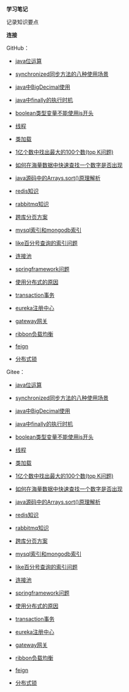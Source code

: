 **学习笔记**

记录知识要点

**连接**

GitHub：

* [java位运算](https://github.com/zjhpure/studyNotes/tree/master/src/main/java/bitCalculate/title.md)

* [synchronized同步方法的八种使用场景](https://github.com/zjhpure/studyNotes/tree/master/src/main/java/sync/title.md)

* [java中BigDecimal使用](https://github.com/zjhpure/studyNotes/tree/master/src/main/java/bigDecimal/title.md)

* [java中finally的执行时机](https://github.com/zjhpure/studyNotes/tree/master/src/main/java/tryFinally/title.md)

* [boolean类型变量不能使用is开头](https://github.com/zjhpure/studyNotes/tree/master/src/main/java/booleanVariableUse/title.md)

* [线程](https://github.com/zjhpure/studyNotes/tree/master/src/main/java/thread/title.md)

* [类加载](https://github.com/zjhpure/studyNotes/tree/master/src/main/java/classLoading/title.md)

* [1亿个数中找出最大的100个数(top K问题)](https://github.com/zjhpure/studyNotes/tree/master/src/main/algorithm/topK/title.md)

* [如何在海量数据中快速查找一个数字是否出现](https://github.com/zjhpure/studyNotes/tree/master/src/main/algorithm/findNum/title.md)

* [java源码中的Arrays.sort()原理解析](https://github.com/zjhpure/studyNotes/tree/master/src/main/algorithm/sort/title.md)

* [redis知识](https://github.com/zjhpure/studyNotes/tree/master/src/main/middleware/redis/title.md)

* [rabbitmq知识](https://github.com/zjhpure/studyNotes/tree/master/src/main/middleware/rabbitmq/title.md)

* [跨库分页方案](https://github.com/zjhpure/studyNotes/tree/master/src/main/db/acrossPage/title.md)

* [mysql索引和mongodb索引](https://github.com/zjhpure/studyNotes/tree/master/src/main/db/bIndex/title.md)

* [like百分号查询的索引问题](https://github.com/zjhpure/studyNotes/tree/master/src/main/db/likeIndex/title.md)

* [连接池](https://github.com/zjhpure/studyNotes/tree/master/src/main/db/connectionPool/title.md)

* [springframework问题](https://github.com/zjhpure/studyNotes/tree/master/src/main/spring/springframework/title.md)

* [使用分布式的原因](https://github.com/zjhpure/studyNotes/tree/master/src/main/spring/distributed/title.md)

* [transaction事务](https://github.com/zjhpure/studyNotes/tree/master/src/main/spring/transaction/title.md)

* [eureka注册中心](https://github.com/zjhpure/studyNotes/tree/master/src/main/spring/eureka/title.md)

* [gateway网关](https://github.com/zjhpure/studyNotes/tree/master/src/main/spring/gateway/title.md)

* [ribbon负载均衡](https://github.com/zjhpure/studyNotes/tree/master/src/main/spring/ribbon/title.md)

* [feign](https://github.com/zjhpure/studyNotes/tree/master/src/main/spring/feign/title.md)

* [分布式锁](https://github.com/zjhpure/studyNotes/tree/master/src/main/distributed/lock/title.md)

Gitee：

* [java位运算](https://gitee.com/zjhpure/studyNotes/tree/master/src/main/java/bitCalculate/title.md)

* [synchronized同步方法的八种使用场景](https://gitee.com/zjhpure/studyNotes/tree/master/src/main/java/sync/title.md)

* [java中BigDecimal使用](https://gitee.com/zjhpure/studyNotes/tree/master/src/main/java/bigDecimal/title.md)

* [java中finally的执行时机](https://gitee.com/zjhpure/studyNotes/tree/master/src/main/java/tryFinally/title.md)

* [boolean类型变量不能使用is开头](https://gitee.com/zjhpure/studyNotes/tree/master/src/main/java/booleanVariableUse/title.md)

* [线程](https://gitee.com/zjhpure/studyNotes/tree/master/src/main/java/thread/title.md)

* [类加载](https://gitee.com/zjhpure/studyNotes/tree/master/src/main/java/classLoading/title.md)

* [1亿个数中找出最大的100个数(top K问题)](https://gitee.com/zjhpure/studyNotes/tree/master/src/main/algorithm/topK/title.md)

* [如何在海量数据中快速查找一个数字是否出现](https://gitee.com/zjhpure/studyNotes/tree/master/src/main/algorithm/findNum/title.md)

* [java源码中的Arrays.sort()原理解析](https://gitee.com/zjhpure/studyNotes/tree/master/src/main/algorithm/sort/title.md)

* [redis知识](https://gitee.com/zjhpure/studyNotes/tree/master/src/main/middleware/redis/title.md)

* [rabbitmq知识](https://gitee.com/zjhpure/studyNotes/tree/master/src/main/middleware/rabbitmq/title.md)

* [跨库分页方案](https://gitee.com/zjhpure/studyNotes/tree/master/src/main/db/acrossPage/title.md)

* [mysql索引和mongodb索引](https://gitee.com/zjhpure/studyNotes/tree/master/src/main/db/bIndex/title.md)

* [like百分号查询的索引问题](https://gitee.com/zjhpure/studyNotes/tree/master/src/main/db/likeIndex/title.md)

* [连接池](https://gitee.com/zjhpure/studyNotes/tree/master/src/main/db/connectionPool/title.md)

* [springframework问题](https://gitee.com/zjhpure/studyNotes/tree/master/src/main/spring/springframework/title.md)

* [使用分布式的原因](https://gitee.com/zjhpure/studyNotes/tree/master/src/main/spring/distributed/title.md)

* [transaction事务](https://gitee.com/zjhpure/studyNotes/tree/master/src/main/spring/transaction/title.md)

* [eureka注册中心](https://gitee.com/zjhpure/studyNotes/tree/master/src/main/spring/eureka/title.md)

* [gateway网关](https://gitee.com/zjhpure/studyNotes/tree/master/src/main/spring/gateway/title.md)

* [ribbon负载均衡](https://gitee.com/zjhpure/studyNotes/tree/master/src/main/spring/ribbon/title.md)

* [feign](https://gitee.com/zjhpure/studyNotes/tree/master/src/main/spring/feign/title.md)

* [分布式锁](https://gitee.com/zjhpure/studyNotes/tree/master/src/main/distributed/lock/title.md)